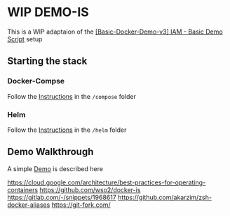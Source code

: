 # WIP DEMO-IS

This is a WIP adaptaion of the [[Basic-Docker-Demo-v3] IAM - Basic Demo Script](https://docs.google.com/document/d/1Ks0v2RszX4tPaenE8a72K2ugjgwosbqpMQKROo-OWIQ/edit?usp=sharing) setup
## Starting the stack

### Docker-Compse

Follow the [Instructions](./compose/README.md) in the `/compose` folder
### Helm

Follow the [Instructions](./compose/README.md) in the `/helm` folder

## Demo Walkthrough

A simple [Demo](./compose/README.md) is described here

https://cloud.google.com/architecture/best-practices-for-operating-containers
https://github.com/wso2/docker-is
https://gitlab.com/-/snippets/1968617
https://github.com/akarzim/zsh-docker-aliases
https://git-fork.com/

